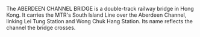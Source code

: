 The ABERDEEN CHANNEL BRIDGE is a double-track railway bridge in Hong Kong. It carries the MTR's South Island Line over the Aberdeen Channel, linking Lei Tung Station and Wong Chuk Hang Station. Its name reflects the channel the bridge crosses.
